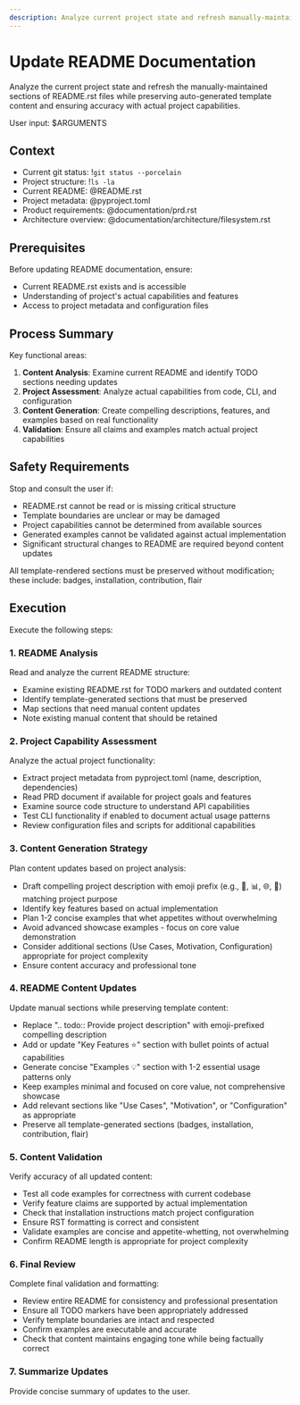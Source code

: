 ```yaml
---
description: Analyze current project state and refresh manually-maintained sections of README.rst while preserving template content
---
```


# Update README Documentation

Analyze the current project state and refresh the manually-maintained sections
of README.rst files while preserving auto-generated template content and
ensuring accuracy with actual project capabilities.

User input: $ARGUMENTS

## Context

- Current git status: !`git status --porcelain`
- Project structure: !`ls -la`
- Current README: @README.rst
- Project metadata: @pyproject.toml
- Product requirements: @documentation/prd.rst
- Architecture overview: @documentation/architecture/filesystem.rst

## Prerequisites

Before updating README documentation, ensure:
- Current README.rst exists and is accessible
- Understanding of project's actual capabilities and features
- Access to project metadata and configuration files

## Process Summary

Key functional areas:
1. **Content Analysis**: Examine current README and identify TODO sections needing updates
2. **Project Assessment**: Analyze actual capabilities from code, CLI, and configuration
3. **Content Generation**: Create compelling descriptions, features, and examples based on real functionality
4. **Validation**: Ensure all claims and examples match actual project capabilities

## Safety Requirements

Stop and consult the user if:
- README.rst cannot be read or is missing critical structure
- Template boundaries are unclear or may be damaged
- Project capabilities cannot be determined from available sources
- Generated examples cannot be validated against actual implementation
- Significant structural changes to README are required beyond content updates

All template-rendered sections must be preserved without modification; these
include: badges, installation, contribution, flair


## Execution

Execute the following steps:

### 1. README Analysis
Read and analyze the current README structure:
- Examine existing README.rst for TODO markers and outdated content
- Identify template-generated sections that must be preserved
- Map sections that need manual content updates
- Note existing manual content that should be retained

### 2. Project Capability Assessment
Analyze the actual project functionality:
- Extract project metadata from pyproject.toml (name, description, dependencies)
- Read PRD document if available for project goals and features
- Examine source code structure to understand API capabilities
- Test CLI functionality if enabled to document actual usage patterns
- Review configuration files and scripts for additional capabilities

### 3. Content Generation Strategy
Plan content updates based on project analysis:
- Draft compelling project description with emoji prefix (e.g., 🔧, 📊, 🌐, 🎯) matching project purpose
- Identify key features based on actual implementation
- Plan 1-2 concise examples that whet appetites without overwhelming
- Avoid advanced showcase examples - focus on core value demonstration
- Consider additional sections (Use Cases, Motivation, Configuration) appropriate for project complexity
- Ensure content accuracy and professional tone

### 4. README Content Updates
Update manual sections while preserving template content:
- Replace ".. todo:: Provide project description" with emoji-prefixed compelling description
- Add or update "Key Features ⭐" section with bullet points of actual capabilities
- Generate concise "Examples 💡" section with 1-2 essential usage patterns only
- Keep examples minimal and focused on core value, not comprehensive showcase
- Add relevant sections like "Use Cases", "Motivation", or "Configuration" as appropriate
- Preserve all template-generated sections (badges, installation, contribution, flair)

### 5. Content Validation
Verify accuracy of all updated content:
- Test all code examples for correctness with current codebase
- Verify feature claims are supported by actual implementation
- Check that installation instructions match project configuration
- Ensure RST formatting is correct and consistent
- Validate examples are concise and appetite-whetting, not overwhelming
- Confirm README length is appropriate for project complexity

### 6. Final Review
Complete final validation and formatting:
- Review entire README for consistency and professional presentation
- Ensure all TODO markers have been appropriately addressed
- Verify template boundaries are intact and respected
- Confirm examples are executable and accurate
- Check that content maintains engaging tone while being factually correct

### 7. Summarize Updates
Provide concise summary of updates to the user.
